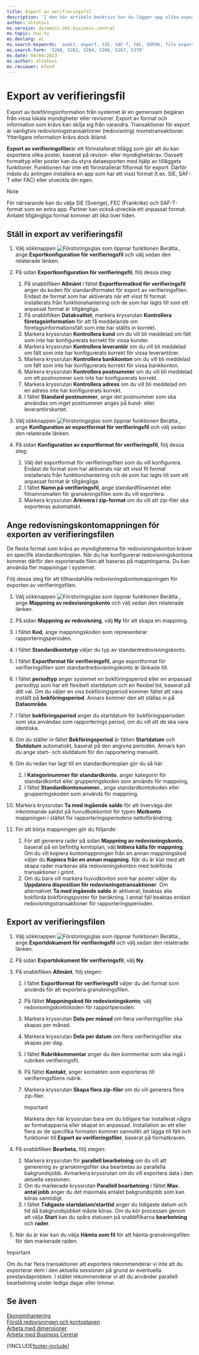 ```yaml
---
title: Export av verifieringsfil
description: 'I den här artikeln beskrivs hur du lägger upp olika exportformat och sedan använder dem, baserat på revisor- eller myndighetskrav.'
author: altotovi
ms.service: dynamics-365-business-central
ms.topic: how-to
ms.devlang: al
ms.search.keywords: 'audit, export, SIE, SAF-T, FAC, GDPdU, file export'
ms.search.form: '5260, 5261, 5264, 5266, 5267, 5270'
ms.date: 04/04/2023
ms.author: altotovi
ms.reviewer: kfend
---
```


# Export av verifieringsfil

Export av bokföringsinformation från systemet är en gemensam begäran från vissa lokala myndigheter eller revisorer. Export av format och information som krävs kan skilja sig från varandra. Transaktioner för export är vanligtvis redovisningstransaktioner (redovisning) momstransaktioner. Ytterligare information krävs dock ibland.

**Export av verifieringsfiler**är ett förinstallerat tillägg som gör att du kan exportera olika poster, baserat på revisor- eller myndighetskrav. Oavsett formattyp eller poster kan du styra dataexporten med hjälp av tilläggets funktioner. Funktionen har inte ett förinstallerat filformat för export. Därför måste du antingen installera en app som har ett visst format (t.ex. SIE, SAF-T eller FAC) eller utveckla din egen.

> [!NOTE]
> För närvarande kan du välja SIE (Sverige), FEC (Frankrike) och SAF-T-format som en extra app. Partner kan också utveckla ett anpassat format. Antalet tillgängliga format kommer att öka över tiden.

## Ställ in export av verifieringsfil

1. Välj sökknappen ![Förstoringsglas som öppnar funktionen Berätta.](media/ui-search/search_small.png "Berätta vad du vill göra"), ange **Exportkonfiguration för verifieringsfil** och välj sedan den relaterade länken.
2. På sidan **Exportkonfiguration för verifieringsfil**, följ dessa steg:

    1.  På snabbfliken **Allmänt** i fältet **Exportformatkod för verifieringsfil** anger du koden för standardformatet för export av verifieringsfilen. Endast de format som har aktiverats när ett visst fil format installerats från funktionshantering och de som har lagts till som ett anpassat format är tillgängliga.
    2. På snabbfliken **Datakvalitet**, markera kryssrutan **Kontrollera företagsinformation** för att få meddelande om företagsinformationsfält som inte har ställts in korrekt.
    3. Markera kryssrutan **Kontrollera kund** om du vill bli meddelad om fält som inte har konfigurerats korrekt för vissa kunder.
    4. Markera kryssrutan **Kontrollera leverantör** om du vill bli meddelad om fält som inte har konfigurerats korrekt för vissa leverantörer.
    5. Markera kryssrutan **Kontrollera bankkonton** om du vill bli meddelad om fält som inte har konfigurerats korrekt för vissa bankkonton.
    6. Markera kryssrutan **Kontrollera postnummer** om du vill bli meddelad om ett postnummer som inte har konfigurerats korrekt.
    7. Markera kryssrutan **Kontrollera adress** om du vill bli meddelad om en adress inte har konfigurerats korrekt.
    8. I fältet **Standard postnummer**, ange det postnummer som ska användas om inget postnummer anges på kund- eller leverantörskortet.

3. Välj sökknappen ![Förstoringsglas som öppnar funktionen Berätta.](media/ui-search/search_small.png "Berätta vad du vill göra"), ange **Konfiguration av exportformat för verifieringsfil** och välj sedan den relaterade länken.
4. På sidan **Konfiguration av exportformat för verifieringsfil**, följ dessa steg:

    1. Välj det exportformat för verifieringsfilen som du vill konfigurera. Endast de format som har aktiverats när ett visst fil format installerats från funktionshantering och de som har lagts till som ett anpassat format är tillgängliga.
    2. I fältet **Namn på verifieringsfil**, ange standardfilnamnet eller filnamnsmallen för granskningsfilen som du vill exportera.
    3. Markera kryssrutan **Arkivera i zip-format** om du vill att zip-filer ska exporteras automatiskt.

## Ange redovisningskontomappningen för exporten av verifieringsfilen

De flesta format som krävs av myndigheterna för redovisningskonton kräver en specifik standardkontoplan. När du har konfigurerat redovisningskontona kommer därför den exporterade filen att baseras på mappningarna. Du kan använda fler mappningar i systemet.

Följ dessa steg för att tillhandahålla redovisningskontomappningen för exporten av verifieringsfilen.

1. Välj sökknappen ![Förstoringsglas som öppnar funktionen Berätta.](media/ui-search/search_small.png "Berätta vad du vill göra"), ange **Mappning av redovisningskonto** och välj sedan den relaterade länken.
2. På sidan **Mappning av redovisning**, välj **Ny** för att skapa en mappning.
3. I fältet **Kod**, ange mappningskoden som representerar rapporteringsperioden.
4. I fältet **Standardkontotyp** väljer du typ av standardredovisningskonto.
5. I fältet **Exportformat för verifieringsfil**, ange exportformat för verifieringsfilen som standardredovisningskonto är länkade till.
6.  I fältet **periodtyp** anger systemet en bokföringsperiod eller en anpassad periodtyp som har ett flexibelt startdatum och en flexibel tid, baserat på ditt val. Om du väljer en viss bokföringsperiod kommer fältet att vara inställt på **bokföringsperiod**. Annars kommer den att ställas in på **Dataområde**.
7.  I fältet **bokföringsperiod** anger du startdatum för bokföringsperioden som ska användas som rapporterings period, om du vill att de ska vara identiska.
8. Om du ställer in fältet **Bokföringsperiod** är fälten **Startdatum** och **Slutdatum** automatiskt, baserat på den angivna perioden. Annars kan du ange start- och slutdatum för din rapportering manuellt.
9. Om du redan har lagt till en standardkontoplan gör du så här:

    1. I **Kategorinummer för standardkonto.** anger kategorin för standardkontot eller grupperingskoden som används för mappning.
    2. I fältet **Standardkontonummer.**, ange standardkontokoden eller grupperingskoden som används för mappning.

10. Markera kryssrutan **Ta med ingående saldo** för att överväga det inkommande saldot på huvudbokkontot för typen **Motkonto** mappningen i stället för rapporteringsperiodens nettoförändring.
11. För att börja mappningen gör du följande:

    1. För att generera rader på sidan **Mappning av redovisningskonto**, baserat på en befintlig kontoplan, välj **Initiera källa för mappning**. Om du vill kopiera kontomappningen från en annan mappningskod väljer du **Kopiera från en annan mappning**. När du är klar med att skapa rader markeras alla redovisningskonton med bokförda transaktioner i grönt.
    2. Om du bara vill markera huvudkonton som har poster väljer du **Uppdatera disposition för redovisningstransaktioner**. Om alternativet **Ta med ingående saldo** är aktiverat, beaktas alla bokförda bokföringsposter för beräkning. I annat fall beaktas endast redovisningstransaktioner för rapporteringsperioden.

## Export av verifieringsfilen

1. Välj sökknappen ![Förstoringsglas som öppnar funktionen Berätta.](media/ui-search/search_small.png "Berätta vad du vill göra"), ange **Exportdokument för verifieringsfil** och välj sedan den relaterade länken.
2. På sidan **Exportdokument för verifieringsfil**, välj **Ny**.
3. På snabbfliken **Allmänt**, följ stegen:

    1. I fältet **Exportformat för verifieringsfil** väljer du det format som används för att exportera granskningsfilen.
    2. På fältet **Mappningskod för redovisningskonto**, välj redovisningskontokoden för rapportperioden.
    3. Markera kryssrutan **Dela per månad** om flera verifieringsfiler ska skapas per månad.
    4. Markera kryssrutan **Dela per datum** om flera verifieringsfiler ska skapas per dag.
    5.  I fältet **Rubrikkommentar** anger du den kommentar som ska ingå i rubriken verifieringsfil.
    6. På fältet **Kontakt**, anger kontakten som exporteras till verifieringsfilens rubrik.
    7. Markera kryssrutan **Skapa flera zip-filer** om du vill generera flera zip-filer.

        > [!IMPORTANT]
        > Markera den här kryssrutan bara om du tidigare har installerat några av formatapparna eller skapat en anpassad. Installation av ett eller flera av de specifika formaten kommer sannolikt att lägga till fält och funktioner till **Export av verifieringsfiler**, baserat på formatkraven.

4. På snabbfliken **Bearbeta**, följ stegen:

    1. Markera kryssrutan för **parallell bearbetning** om du vill att generering av granskningsfiler ska bearbetas av parallella bakgrundsjobb. Avmarkera kryssrutan om du vill exportera data i den aktuella sessionen.
    2. Om du markerade kryssrutan **Parallell bearbetning** i fältet **Max. antal jobb** anger du det maximala antalet bakgrundsjobb som kan köras samtidigt.
    3. I fältet **Tidigaste startdatum/starttid** anger du tidigaste datum och tid då bakgrundsjobbet måste köras. Om du kör processen genom att välja **Start** kan du spåra statusen på snabbflikarna **bearbetning** och **rader**.

5. När du är klar kan du välja **Hämta som fil** för att hämta granskningsfilen för den markerade raden.

> [!IMPORTANT]
> Om du har flera transaktioner att exportera rekommenderar vi inte att du exporterar dem i den aktuella sessionen på grund av eventuella prestandaproblem. I stället rekommenderar vi att du använder parallell bearbetning under lediga dagar eller timmar.

## Se även
[Ekonomihantering](finance.md)  
[Förstå redovisningen och kontoplanen](finance-general-ledger.md)  
[Arbeta med dimensioner](finance-dimensions.md)  
[Arbeta med Business Central](ui-work-product.md)

[!INCLUDE[footer-include](includes/footer-banner.md)]
